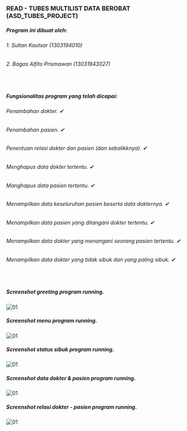 ### READ - TUBES MULTILIST DATA BEROBAT (ASD_TUBES_PROJECT)

##### Program ini dibuat oleh:
###### 1. Sultan Kautsar (1303194010)
###### 2. Bagas Alfito Prismawan (13031943027)

<br>

##### Fungsionalitas program yang telah dicapai:
###### Penambahan dokter. ✔
###### Penambahan pasien. ✔
###### Penentuan relasi dokter dan pasien (dan sebalikknya). ✔
###### Menghapus data dokter tertentu. ✔
###### Manghapus data pasien tertentu. ✔
###### Menampilkan data keseluruhan pasien beserta data dokternya. ✔
###### Menampilkan data pasien yang ditangani dokter tertentu. ✔
###### Menampilkan data dokter yang menangani seorang pasien tertentu. ✔
###### Menampilkan data dokter yang tidak sibuk dan yang paling sibuk. ✔

<br>

##### Screenshot greeting program running. <br>
![01](https://github.com/svzax/TubesMultiLinklist_ASD_DataBerobat/blob/master/Data%20Berobat/img/1.png)

##### Screenshot menu program running. <br>
![01](https://github.com/svzax/TubesMultiLinklist_ASD_DataBerobat/blob/master/Data%20Berobat/img/2.png)

##### Screenshot status sibuk program running. <br>
![01](https://github.com/svzax/TubesMultiLinklist_ASD_DataBerobat/blob/master/Data%20Berobat/img/3.png)

##### Screenshot data dokter & pasien program running. <br>
![01](https://github.com/svzax/TubesMultiLinklist_ASD_DataBerobat/blob/master/Data%20Berobat/img/4.png)

##### Screenshot relasi dokter - pasien program running. <br>
![01](https://github.com/svzax/TubesMultiLinklist_ASD_DataBerobat/blob/master/Data%20Berobat/img/5.png)
